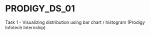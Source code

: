 # PRODIGY_DS_01
Task 1 - Visualizing distribution using bar chart / histogram (Prodigy Infotech Internship)
